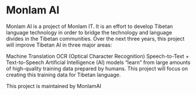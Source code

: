 # Monlam AI

Monlam AI is a project of Monlam IT. It is an effort to develop Tibetan language technology in order to bridge the technology and language divides in the Tibetan communities. Over the next three years, this project will improve Tibetan AI in three major areas:

Machine Translation
OCR (Optical Character Recognition)
Speech-to-Text + Text-to-Speech
Artificial Intelligence (AI) models “learn” from large amounts of high-quality training data prepared by humans. This project will focus on creating this training data for Tibetan language.

This project is maintained by MonlamAI
